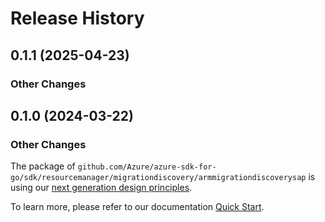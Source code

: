 # Release History

## 0.1.1 (2025-04-23)
### Other Changes


## 0.1.0 (2024-03-22)
### Other Changes

The package of `github.com/Azure/azure-sdk-for-go/sdk/resourcemanager/migrationdiscovery/armmigrationdiscoverysap` is using our [next generation design principles](https://azure.github.io/azure-sdk/general_introduction.html).

To learn more, please refer to our documentation [Quick Start](https://aka.ms/azsdk/go/mgmt).